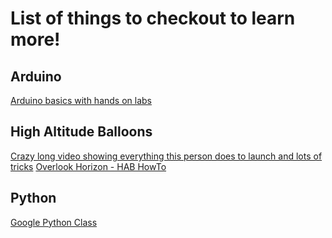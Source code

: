 # List of things to checkout to learn more!

## Arduino
[Arduino basics with hands on labs](https://youtu.be/fJWR7dBuc18)

## High Altitude Balloons
[Crazy long video showing everything this person does to launch and lots of tricks](https://youtu.be/a42fEO0dZ0M)
[Overlook Horizon - HAB HowTo](https://www.overlookhorizon.com/how-to-launch-weather-balloons/)

## Python
[Google Python Class](https://developers.google.com/edu/python)